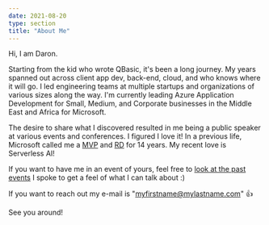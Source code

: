 ```yaml
---
date: 2021-08-20
type: section
title: "About Me"
---
```


Hi, I am Daron.

Starting from the kid who wrote QBasic, it's been a long journey. My years spanned out across client app dev, back-end, cloud, and who knows where it will go. I led engineering teams at multiple startups and organizations of various sizes along the way. I'm currently leading Azure Application Development for Small, Medium, and Corporate businesses in the Middle East and Africa for Microsoft.

The desire to share what I discovered resulted in me being a public speaker at various events and conferences. I figured I love it! In a previous life, Microsoft called me a [MVP](https://mvp.microsoft.com/en-us/PublicProfile/4015692) and [RD](https://rd.microsoft.com/en-us/about/) for 14 years. My recent love is Serverless AI! 

If you want to have me in an event of yours, feel free to [look at the past events](/speaking) I spoke to get a feel of what I can talk about :)

If you want to reach out my e-mail is "myfirstname@mylastname.com" 👍  

See you around!